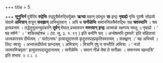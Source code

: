 +++
title = 5

+++
**सूनुभिर्न** पुत्रैरिव **रुद्रेभिः** रुद्रपुत्रैर्मरुद्भिर्युक्तः **ऋभ्वा** महान् एवंभूतः **सः** इन्द्रः **नृषाह्ये** नृभिः पुरुषैः सोढव्ये संग्रामे **अमित्रान्** शत्रून् **ससह्रान्** अभिभूतवान् । अपि च **सनीळेभिः** समाननिलयैर्मरुद्भिः सह **श्रवस्यानि** । श्रव इत्यन्ननाम । तद्धेतुभूतान्युदकानि **तूर्वन्** मेघात् प्रच्यावयन **मरुत्वान्** **इन्द्रः** अस्माकं रक्षणाय भवतु ॥ नृषाह्ये । ‘ षह मर्षणे ' । ‘ शकिसहोश्च । (पा. सू. ३. १. ९९ ) इति कर्मणि यत् । अन्येषामपि दृश्यते' इति संहितायां धात्वकारस्य दीर्घत्वम् ।' यतोऽनावः' इत्याद्युदात्तत्वे कृदुत्तरपदप्रकृतिस्वरत्वम् । ससह्वान् ।' षह अभिभवे । लिटः क्वसुः । अभ्यासदीर्घत्वं छान्दसम् । अमित्रान् । मित्राणि एषु न सन्तीति अमित्राः । ‘ नञो जरमरमित्रमृताः' इत्युत्तरपदाद्युदात्तत्वम् । सनीळेभिः । समानं नीळं येषां ते सनीळाः । समानस्य च्छन्दसि' इति सभावः ॥ ॥ ८ ॥